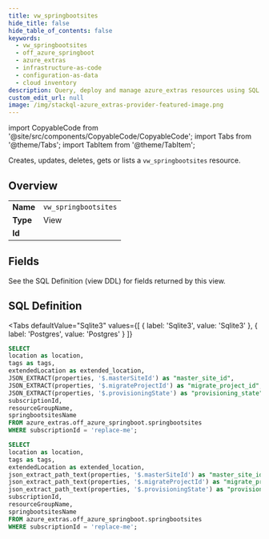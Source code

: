 ```yaml
--- 
title: vw_springbootsites
hide_title: false
hide_table_of_contents: false
keywords:
  - vw_springbootsites
  - off_azure_springboot
  - azure_extras
  - infrastructure-as-code
  - configuration-as-data
  - cloud inventory
description: Query, deploy and manage azure_extras resources using SQL
custom_edit_url: null
image: /img/stackql-azure_extras-provider-featured-image.png
---
```


import CopyableCode from '@site/src/components/CopyableCode/CopyableCode';
import Tabs from '@theme/Tabs';
import TabItem from '@theme/TabItem';

Creates, updates, deletes, gets or lists a <code>vw_springbootsites</code> resource.

## Overview
<table><tbody>
<tr><td><b>Name</b></td><td><code>vw_springbootsites</code></td></tr>
<tr><td><b>Type</b></td><td>View</td></tr>
<tr><td><b>Id</b></td><td><CopyableCode code="azure_extras.off_azure_springboot.vw_springbootsites" /></td></tr>
</tbody></table>

## Fields

See the SQL Definition (view DDL) for fields returned by this view.

## SQL Definition

<Tabs
defaultValue="Sqlite3"
values={[
{ label: 'Sqlite3', value: 'Sqlite3' },
{ label: 'Postgres', value: 'Postgres' }
]}
>
<TabItem value="Sqlite3">

```sql
SELECT
location as location,
tags as tags,
extendedLocation as extended_location,
JSON_EXTRACT(properties, '$.masterSiteId') as "master_site_id",
JSON_EXTRACT(properties, '$.migrateProjectId') as "migrate_project_id",
JSON_EXTRACT(properties, '$.provisioningState') as "provisioning_state",
subscriptionId,
resourceGroupName,
springbootsitesName
FROM azure_extras.off_azure_springboot.springbootsites
WHERE subscriptionId = 'replace-me';
```

</TabItem>
<TabItem value="Postgres">

```sql
SELECT
location as location,
tags as tags,
extendedLocation as extended_location,
json_extract_path_text(properties, '$.masterSiteId') as "master_site_id",
json_extract_path_text(properties, '$.migrateProjectId') as "migrate_project_id",
json_extract_path_text(properties, '$.provisioningState') as "provisioning_state",
subscriptionId,
resourceGroupName,
springbootsitesName
FROM azure_extras.off_azure_springboot.springbootsites
WHERE subscriptionId = 'replace-me';
```

</TabItem>
</Tabs>

